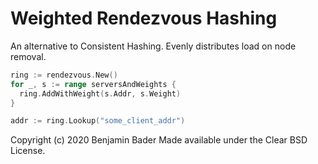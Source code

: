 # Weighted Rendezvous Hashing

An alternative to Consistent Hashing.  Evenly distributes load on node removal.

```go
ring := rendezvous.New()
for _, s := range serversAndWeights {
  ring.AddWithWeight(s.Addr, s.Weight)
}

addr := ring.Lookup("some_client_addr")
```

Copyright (c) 2020 Benjamin Bader
Made available under the Clear BSD License.